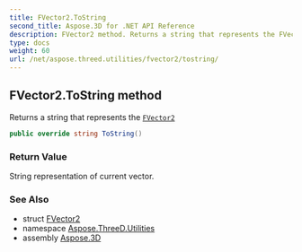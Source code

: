 ```yaml
---
title: FVector2.ToString
second_title: Aspose.3D for .NET API Reference
description: FVector2 method. Returns a string that represents the FVector2
type: docs
weight: 60
url: /net/aspose.threed.utilities/fvector2/tostring/
---
```

## FVector2.ToString method

Returns a string that represents the [`FVector2`](../)

```csharp
public override string ToString()
```

### Return Value

String representation of current vector.

### See Also

* struct [FVector2](../)
* namespace [Aspose.ThreeD.Utilities](../../fvector2/)
* assembly [Aspose.3D](../../../)


